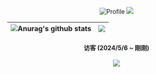 <div align='center'>
  
  ![Profile](https://github-widgetbox.vercel.app/api/profile?username=MingTechPro&data=followers,repositories,stars,commits)
  ![](https://github-profile-trophy.vercel.app/?username=MingTechPro)

  | <img align="center" src="https://github-readme-stats.vercel.app/api?username=MingTechPro&show_icons=true&include_all_commits=true&theme=buefy&hide_border=true" alt="Anurag's github stats" /> | <img align="center" src="https://github-readme-stats.vercel.app/api/top-langs/?username=MingTechPro&layout=compact&theme=buefy&hide_border=true" /> |
  | ------------- | ------------- |

#### 访客 (2024/5/6 ~ 刚刚)
![](https://count.getloli.com/get/@MingTechPro?theme=rule34)

</div>
